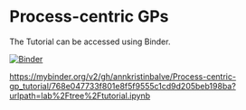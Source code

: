 # Process-centric GPs

The Tutorial can be accessed using Binder. 

[![Binder](http://mybinder.org/badge_logo.svg)](https://mybinder.org/v2/gh/annkristinbalve/Process-centric-gp_tutorial/main?urlpath=lab/tree/tutorial.ipynb)

https://mybinder.org/v2/gh/annkristinbalve/Process-centric-gp_tutorial/768e047733f801e8f5f9555c1cd9d205beb198ba?urlpath=lab%2Ftree%2Ftutorial.ipynb
